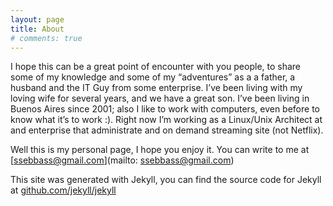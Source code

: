 ```yaml
---
layout: page
title: About
# comments: true
---
```


I hope this can be a great point of encounter with you people, to share some of my knowledge and some of my “adventures” as a a father, a husband and the IT Guy from some enterprise.
I’ve been living with my loving wife for several years, and we have a great son.
I’ve been living in Buenos Aires since 2001; also I like to work with computers, even before to know what it’s to work :).
Right now I’m working as a Linux/Unix Architect at and enterprise that administrate and on demand streaming site (not Netflix).

Well this is my personal page, I hope you enjoy it.
You can write to me at [ssebbass@gmail.com](mailto: ssebbass@gmail.com)

This site was generated with Jekyll, you can find the source code for Jekyll at [github.com/jekyll/jekyll](https://github.com/jekyll/jekyll)
